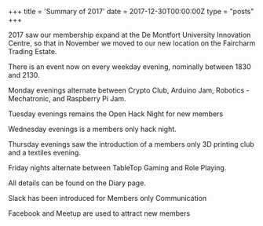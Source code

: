 +++
title = 'Summary of 2017'
date = 2017-12-30T00:00:00Z
type = "posts"
+++

2017 saw our membership expand at the De Montfort University Innovation Centre, so that in November we moved to our new
location on the Faircharm Trading Estate.

There is an event now on every weekday evening, nominally between 1830 and 2130.

Monday evenings alternate between Crypto Club, Arduino Jam, Robotics - Mechatronic, and Raspberry Pi Jam.

Tuesday evenings remains the Open Hack Night for new members

Wednesday evenings is a members only hack night.

Thursday evenings saw the introduction of a members only 3D printing club and a textiles evening.

Friday nights alternate between TableTop Gaming and Role Playing.

All details can be found on the Diary page.

Slack has been introduced for Members only Communication

Facebook and Meetup are used to attract new members
